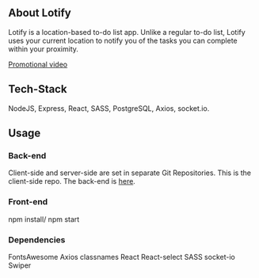 ## About Lotify

Lotify is a location-based to-do list app. Unlike a regular to-do list, Lotify uses your current location to notify you of the tasks you can complete within your proximity.

[Promotional video](https://www.youtube.com/watch?v=leUDTyZsRFk&t=3s&ab_channel=LuanaTeixeira)

## Tech-Stack

NodeJS, Express, React, SASS, PostgreSQL, Axios, socket.io.

## Usage

### Back-end
Client-side and server-side are set in separate Git Repositories. This is the client-side repo. The back-end is [here](https://github.com/luanateixeira148/lotify-api).

### Front-end

npm install/
npm start

### Dependencies

FontsAwesome
Axios
classnames
React
React-select
SASS
socket-io
Swiper
